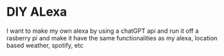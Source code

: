 # DIY ALexa
I want to make my own alexa by using a chatGPT api and run it off a rasberry pi and make it have the same functionalities as my alexa, location based weather, spotify, etc
